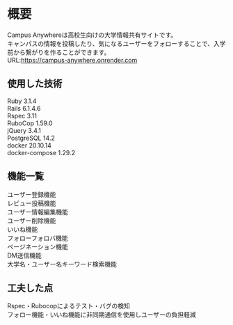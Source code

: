 # 概要

Campus Anywhereは高校生向けの大学情報共有サイトです。  
キャンパスの情報を投稿したり、気になるユーザーをフォローすることで、入学前から繋がりを作ることができます。  
URL:https://campus-anywhere.onrender.com

## 使用した技術

Ruby 3.1.4  
Rails 6.1.4.6  
Rspec 3.11  
RuboCop 1.59.0  
jQuery 3.4.1  
PostgreSQL 14.2  
docker 20.10.14  
docker-compose 1.29.2   

## 機能一覧

ユーザー登録機能  
レビュー投稿機能  
ユーザー情報編集機能  
ユーザー削除機能  
いいね機能  
フォローフォロバ機能  
ページネーション機能  
DM送信機能  
大学名・ユーザー名キーワード検索機能

## 工夫した点

Rspec・Rubocopによるテスト・バグの検知  
フォロー機能・いいね機能に非同期通信を使用しユーザーの負担軽減